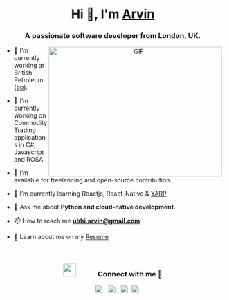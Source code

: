 <h1 align="center">Hi 👋, I'm <a href="https://github.com/ArvinUbhi/me.io" target="blank">
Arvin</a></h1>
<h3 align="center">A passionate software developer from London, UK.</h3>

<a target="_blank" align="center">
  <img align="right" top="500" height="300" width="400" alt="GIF" src="https://media.giphy.com/media/SWoSkN6DxTszqIKEqv/giphy.gif">
</a>

- 🔭 I’m currently working at British Petroleum (<a href="https://www.bp.com/" target="blank">bp</a>). 

- 🌱 I’m currently working on Commodity Trading applications in C#, Javascript and ROSA.

- 🤝 I’m available for freelancing and open-source contribution.

- 🌱 I’m currently learning Reactjs, React-Native & <a href="https://microsoft.github.io/reverse-proxy/" target="blank">YARP</a>.

- 💬 Ask me about  **Python and cloud-native development**.

- 📫 How to reach me **ubhi.arvin@gmail.com**

- 📄 Learn about me on my <a href="https://github.com/ArvinUbhi/me.io/blob/master/ArvinUbhiCV.pdf" target="blank">Resume</a>
<br/>
<h3 align="center" > <img src="https://media.giphy.com/media/iY8CRBdQXODJSCERIr/giphy.gif" width="30" height="30" style="margin-right: 50px;">Connect with me 🤝 </h3>

<p align="center">

 <div align="center"  class="icons-social" style="margin-left: 10px;">
        <a style="margin-left: 10px;"  target="_blank" href="https://www.linkedin.com/in/arvinubhi/">
			<img src="https://img.icons8.com/doodle/40/000000/linkedin--v2.png"></a>
        <a style="margin-left: 10px;" target="_blank" href="https://github.com/ArvinUbhi">
		<img src="https://img.icons8.com/doodle/40/000000/github--v1.png"></a>
			   <a style="margin-left: 10px;" target="_blank" href="https://instagram.com/arvinubhi_">
			<img src="https://img.icons8.com/doodle/40/000000/instagram-new--v2.png"></a>
			<a style="margin-left: 5px;" target="_blank" href="https://github.com/ArvinUbhi/me.io/blob/master/ArvinUbhiCV.pdf">
					<img src="https://img.icons8.com/plasticine/40/000000/resume.png" ></a>
      </div>

</p>
